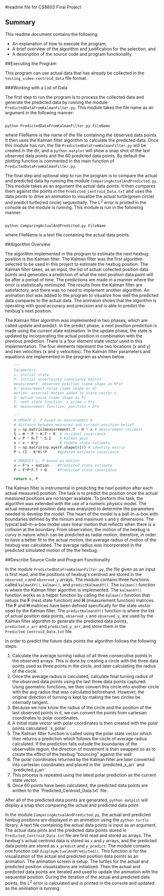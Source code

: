 
#readme file for CS8803 Final Project
## Summary
This readme document contains the following:
* An explanation of how to execute the program,
* A brief overview of the algorithm and justification for the selection, and
* A description of the source code and program functionality.

##Executing the Program

This program can use actual data that has already be collected in the `testing_video-centroid_data` file format. 

###Working with a List of Data


The first step to run the program is to process the collected data and generate the predicted data by running the module `PredictedDataFromKalmanFilter.py`. This module takes the file name as an argument in the following manner:
<pre><code>
python PredictedDataFromKalmanFilter.py FileName
</code></pre>

where FileName is the name of the file containing the observed data points. It then uses the Kalman filter algorithm to calculate the predicted data. Once this module has run, the file `PredictedDataFromKalmanFilter.py` will be created in the dir, and a `python matplot` will show a snap shot of the last observed data points and the 60 predicted data points. By default the plotting function is commented in the main function of `PredictedDataFromKalmanFilter.py`.

The final step and optional step to run the program is to compare the actual and predicted data by running the module `ComparingActualAndPredicted.py`. This module takes as an argument the actual data points. It then compares them against the points in the `Predicted_Centroid_Data.txt` and uses the data points to drive an animation to visualize the actual turtle(green circle) and predict turtle(red circle) sequentially. The L<sup>2</sup> error is printed in the console as the module is running. This module is run in the following manner:
<pre><code>
python ComparingActualAndPredicted.py FileName
</code></pre>

where FileName is a text file containing the actual data points.

##Algorithm Overview

The algorithm implemented in the program to estimate the next hexbug position is the Kalman filter. The Kalman filter was the first algorithm selected to be used in this project to estimate the hexbug position. The Kalman filter takes, as an input, the list of actual collected position data points and generates a prediction of what the next position data point will be after a period of time. The predictions are made in a manner where the error is statistically minimized. The results from the Kalman filter are satisfactory, and there was no need to implement another algorithm. An animation tool was added to the program to visualize how well the predicted data compares to the actual data. The animaion shows that the algorithm is operating with good accuracy and precision and is able to predict the hexbug's next position.

The Kalman filter algorithm was implemented in two phases, which are called update and predict. In the predict phase, a next position prediction is made using the current state estimation. In the update phase, the state is updated by incorporating the actual position in combination with the previous prediction. There is a four element state vector used in this implementation. The four elements represent the two locations (x and y) and two velocities (x and y velocities). The Kalman filter parameters and equations are implemented in the program as shown below. 

~~~python
    '''
    Parameters:
    x: initial state
    P: initial uncertainty conariance matrix
    measurement: observed position (same shape as H*x)
    R: measurement noise (same shape as H)
    motion: external motion added to state vector x
    Q: motion noise (same shape as P)
    F: next state function: x_prime = F*x
    H: measurement function: position = H*x
    
    '''
    # UPDATE x, P based on measurement m    
    # distance between measured and current position-belief
    y = np.matrix(measurement).T - H * x # measurement residual
    S = H * P * H.T + R  # residual covariance
    K = P * H.T * S.I    # Kalman gain
    x = x + K*y          # Update state estimate
    I = np.matrix(np.eye(F.shape[0])) # identity matrix
    P = (I - K*H)*P     #Updated estimate covariance

    # PREDICT x, P based on motion
    x = F*x + motion    #Predicted state estimate
    P = F*P*F.T + Q     #Predicted state covariance

    return x, P
~~~

The Kalman filter is instrumental in predicting the next position after each actual measured position. The task is to predict the position once the actual measured positions are no longer available. To preform this task, the algorithm was extended with the use of a numeric physics model. The actual measured position data was analyized to determine the parameters needed to develop the model. The heart of the model is a ball-in-a-box with boundaries defined by the minium and maximum x and y dimensions. The typical ball-in-a-box model uses linear motion that reflects when there is a collision at the boundary. From observation, the motion of the hexbug is curvy in nature which can be predicted as radial motion; therefore, in order to have a better fit to the actual motion, the average radius of motion of the hexbug was calculated. The average radius was incorporated in the predicted simulated motion of the the hexbug. 


##Describe Source Code and Program Functionality

In the module `PredictedDataFromKalmanFilter.py`, the file given as an input is first read, and the positions of hexbug's centroid are stored in the `observed_x` and `observed_y` arrays. The module contains three functions called `kalmanXY()`, `kalman()`, and `predictKalmanXY()`. The `kalman()` function is where the Kalman filter algorithm is implemented. The `kalmanXY()` function works as a helper function by calling the `kalman()` function that setups the **F** (next state function) and **H** (measurement function) matrices. The **F** and **H** matrices have been defined specifically for the state vector used by the Kalman filter. The `predictKalmanXY()` function is where the list of actual position data points, `observed_x` and `observed_y`, are used by the Kalman filter algorithm to generate the predicted data points, `predicted_x_arr` and `predicted_y_arr`, and store them in the `Predicted_Centroid_Data.txt` file.

In order to predict the future data points the algorithm follows the following steps:
<ol>

<li>Calculate the average turning radius of all three consecutive points in the observed arrays. This is done by creating a circle with the three data points used as three points in the circle, and later calculating the radius of the circle.

<li>Once the average radius is calculated, calculate final turning radius of the observed data points using the last three data points captured. Using geometric functions, we then convert this circle into another circle with the avg radius that was calculated beforehand. However, the original direction of turning is kept by making the two circles be internally tangent.

<li>Because we now know the radius of the circle and the position of the last observed points in it, we can convert the points from cartesian coordinates to polar coordinates.

<li>A initial state vector with polar coordinates is then created with the polar points calculated: `x_polar`.

<li>The Kalman filter function is called using the polar state vector which then returns a prediction which follows the circle of average radius calculated. If the prediction falls outside the boundaries of the observable region, the direction of movement is then swapped so as to create the effect of the hexbug "bouncing" against the wall.

<li>The polar coordinates returned by the Kalman filter are later converted into cartesian coordinates and placed in the `predicted_x_arr` and `predicted_y_arr`.

<li>This process is repeated using the latest polar prediction as the current state vector.

<li> Once 60 points have been calculated, the predicted data points are written to the `Predicted_Centroid_Data.txt` file.
</ol>

After all of the predicted data points are generated, `python matplot` will display a snap shot comparing the actual and predicted data point.

In the module `ComparingActualAndPredicted.py`, the actual and predicted hexbug positions are displayed in an animation using the `python turtle` library. A text file comtaining the actual data points is input as an argument. The actual data pints and the predicted data points stored in `Predicted_Centroid_Data.txt` file are first read and stored as arrays. The hexbug's actual centroid data is stored as `x` and `y` arrays, and the predicted data points are stored as `x_predict` and `y_predict`. The module contains one function call `displayActualAndPredicted()`. This function is for the visualization of the actual and predicted position data points as an animation. The animation screen is setup. The turtles for the actual and predicted position visualizations are initialized. Then the actual and predicted data points are iterated and used to update the animation with the sequential position. During the iteration of the actual and predicted data points, the L<sup>2</sup> error is calculated and is printed in the console and updated as the animation is running.
